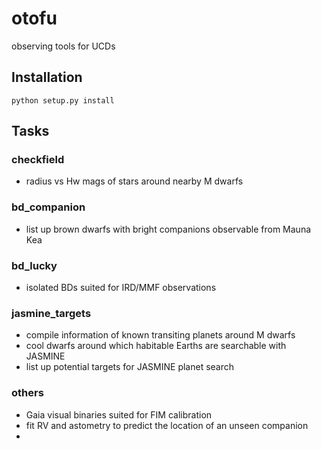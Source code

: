 # otofu
observing tools for UCDs

## Installation

``python setup.py install``

## Tasks

### checkfield

- radius vs Hw mags of stars around nearby M dwarfs

### bd_companion

- list up brown dwarfs with bright companions observable from Mauna Kea

### bd_lucky

- isolated BDs suited for IRD/MMF observations

### jasmine_targets

- compile information of known transiting planets around M dwarfs
- cool dwarfs around which habitable Earths are searchable with JASMINE
- list up potential targets for JASMINE planet search

### others

- Gaia visual binaries suited for FIM calibration
- fit RV and astometry to predict the location of an unseen companion
- 


